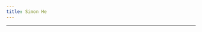 ```yaml
---
title: Simon He
---
```


<ClientOnly>
  <Plum/>
</ClientOnly>

<vivid-typing spilt-tag="span" v-if="lan==='en'" :content="$t.title" />
<vivid-typing spilt-tag="span" v-else :content="$t.title" />

<p v-for="content in $t.contents" v-html="content"></p>


***
<p v-for="content in $t.findMe" v-html="content"></p>
<script setup>
  import {$t,lan} from '../lang'
  console.log($t.value.title)
</script>
